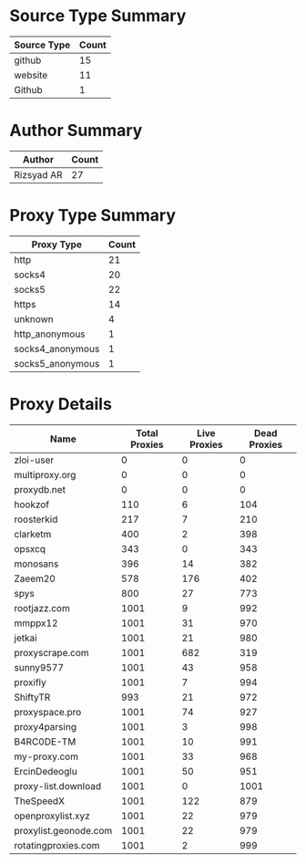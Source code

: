 # Source Type Summary

| Source Type | Count |
|-------------|-------|
| github | 15 |
| website | 11 |
| Github | 1 |


# Author Summary

| Author | Count |
|--------|-------|
| Rizsyad AR | 27 |


# Proxy Type Summary

| Proxy Type | Count |
|------------|-------|
| http | 21 |
| socks4 | 20 |
| socks5 | 22 |
| https | 14 |
| unknown | 4 |
| http_anonymous | 1 |
| socks4_anonymous | 1 |
| socks5_anonymous | 1 |


# Proxy Details

| Name | Total Proxies | Live Proxies | Dead Proxies |
|------|---------------|--------------|---------------|
| zloi-user | 0 | 0 | 0 |
| multiproxy.org | 0 | 0 | 0 |
| proxydb.net | 0 | 0 | 0 |
| hookzof | 110 | 6 | 104 |
| roosterkid | 217 | 7 | 210 |
| clarketm | 400 | 2 | 398 |
| opsxcq | 343 | 0 | 343 |
| monosans | 396 | 14 | 382 |
| Zaeem20 | 578 | 176 | 402 |
| spys | 800 | 27 | 773 |
| rootjazz.com | 1001 | 9 | 992 |
| mmppx12 | 1001 | 31 | 970 |
| jetkai | 1001 | 21 | 980 |
| proxyscrape.com | 1001 | 682 | 319 |
| sunny9577 | 1001 | 43 | 958 |
| proxifly | 1001 | 7 | 994 |
| ShiftyTR | 993 | 21 | 972 |
| proxyspace.pro | 1001 | 74 | 927 |
| proxy4parsing | 1001 | 3 | 998 |
| B4RC0DE-TM | 1001 | 10 | 991 |
| my-proxy.com | 1001 | 33 | 968 |
| ErcinDedeoglu | 1001 | 50 | 951 |
| proxy-list.download | 1001 | 0 | 1001 |
| TheSpeedX | 1001 | 122 | 879 |
| openproxylist.xyz | 1001 | 22 | 979 |
| proxylist.geonode.com | 1001 | 22 | 979 |
| rotatingproxies.com | 1001 | 2 | 999 |

